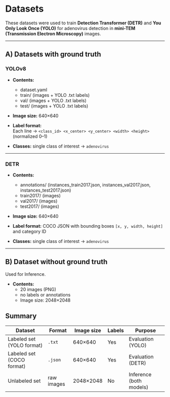 # Datasets

These datasets were used to train **Detection Transformer (DETR)** and **You Only Look Once (YOLO)** for adenovirus detection in **mini-TEM (Transmission Electron Microscopy)** images.  

---

## A) Datasets with ground truth

### YOLOv8
- **Contents:**

  - dataset.yaml
  - train/ (images + YOLO .txt labels)
  - val/ (images + YOLO .txt labels)
  - test/ (images + YOLO .txt labels)
 
- **Image size:** 640×640  
- **Label format:**  
Each line → `<class_id> <x_center> <y_center> <width> <height>` (normalized 0–1)  
- **Classes:** single class of interest → `adenovirus`

---

### DETR 
- **Contents:**
  - annotations/ (instances_train2017.json, instances_val2017.json, instances_test2017.json)
  - train2017/ (images)
  - val2017/ (images)
  - test2017/ (images)

- **Image size:** 640×640  
- **Label format:** COCO JSON with bounding boxes `[x, y, width, height]` and category ID  
- **Classes:** single class of interest → `adenovirus`

---

## B) Dataset without ground truth

Used for Inference.

- **Contents:**
  - 20 images (PNG)
  - no labels or annotations
  - Image size: 2048×2048  

## Summary

| Dataset                 | Format | Image size | Labels | Purpose            |
|--------------------------|--------|------------|--------|--------------------|
| Labeled set (YOLO format) | `.txt` | 640×640    | Yes    | Evaluation (YOLO)  |
| Labeled set (COCO format) | `.json`| 640×640    | Yes    | Evaluation (DETR)  |
| Unlabeled set             | raw images | 2048×2048 | No     | Inference (both models) |


